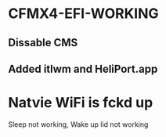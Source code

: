 # CFMX4-EFI-WORKING

## Dissable CMS 
## Added itlwm and HeliPort.app

# Natvie WiFi is fckd up
Sleep not working, Wake up lid not working 
